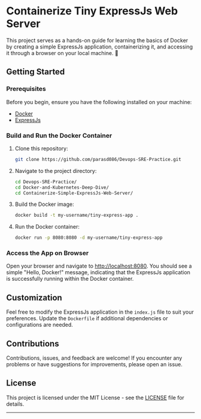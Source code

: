 # Containerize Tiny ExpressJs Web Server

This project serves as a hands-on guide for learning the basics of Docker by creating a simple ExpressJs application, containerizing it, and accessing it through a browser on your local machine. 🚀

## Getting Started

### Prerequisites

Before you begin, ensure you have the following installed on your machine:

- [Docker](https://docs.docker.com/get-docker/)
- [ExpressJs](https://expressjs.com/)

### Build and Run the Docker Container

1. Clone this repository:

   ```bash
   git clone https://github.com/parasd086/Devops-SRE-Practice.git
   ```

2. Navigate to the project directory:

   ```bash
   cd Devops-SRE-Practice/
   cd Docker-and-Kubernetes-Deep-Dive/
   cd Containerize-Simple-ExpressJs-Web-Server/
   ```

3. Build the Docker image:

   ```bash
   docker build -t my-username/tiny-express-app .
   ```

4. Run the Docker container:

   ```bash
   docker run -p 8080:8080 -d my-username/tiny-express-app
   ```

### Access the App on Browser

Open your browser and navigate to [http://localhost:8080](http://localhost:8080). You should see a simple "Hello, Docker!" message, indicating that the ExpressJs application is successfully running within the Docker container.

## Customization

Feel free to modify the ExpressJs application in the `index.js` file to suit your preferences. Update the `Dockerfile` if additional dependencies or configurations are needed.

## Contributions

Contributions, issues, and feedback are welcome! If you encounter any problems or have suggestions for improvements, please open an issue.

## License

This project is licensed under the MIT License - see the [LICENSE](https://github.com/parasd086/Devops-SRE-Practice/blob/main/LICENSE) file for details.

---
